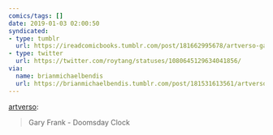```yaml
---
comics/tags: []
date: 2019-01-03 02:00:50
syndicated:
- type: tumblr
  url: https://ireadcomicbooks.tumblr.com/post/181662995678/artverso-gary-frank-doomsday-clock
- type: twitter
  url: https://twitter.com/roytang/statuses/1080645129634041856/
via:
  name: brianmichaelbendis
  url: https://brianmichaelbendis.tumblr.com/post/181531613561/artverso-gary-frank-doomsday-clock
---
```


<p><a href="http://artverso.tumblr.com/post/179995449502/gary-frank-doomsday-clock" class="tumblr_blog">artverso</a>:</p><blockquote><p>Gary Frank - Doomsday Clock </p></blockquote>